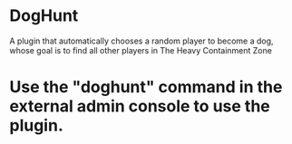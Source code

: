 # DogHunt
A plugin that automatically chooses a random player to become a dog, whose goal is to find all other players in The Heavy Containment Zone
# Use the "doghunt" command in the external admin console to use the plugin.
